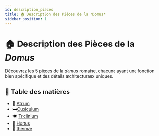 ```yaml
---
id: description_pieces
title: 🏠 Description des Pièces de la *Domus*
sidebar_position: 1
---
```


# 🏠 Description des Pièces de la *Domus*

Découvrez les 5 pièces de la *domus* romaine, chacune ayant une fonction bien spécifique et des détails architecturaux uniques.

## 📜 Table des matières
- 🌊 [Atrium](./atrium)
- 🛏️[Cubiculum](./cubiculum)
- 🍽️ [Triclinium](./triclinium)
- 🌳 [Hortus](./hortus)
- 🛁 [thermæ](./bains)
